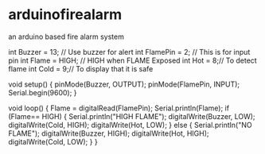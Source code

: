 # arduinofirealarm
an arduino based fire alarm system

int Buzzer = 13; // Use buzzer for alert 
int FlamePin = 2; // This is for input pin
int Flame = HIGH; // HIGH when FLAME Exposed
int Hot = 8;// To detect flame 
int Cold = 9;// To display that it is safe

void setup() {
 pinMode(Buzzer, OUTPUT);
 pinMode(FlamePin, INPUT);
 Serial.begin(9600);
}
 
void loop() {
 Flame = digitalRead(FlamePin);
 Serial.println(Flame);
 if (Flame== HIGH)
 {
 Serial.println("HIGH FLAME");
 digitalWrite(Buzzer, LOW);
 digitalWrite(Cold, HIGH);
 digitalWrite(Hot, LOW);
 }
 else
 {
 Serial.println("NO FLAME");
 digitalWrite(Buzzer, HIGH);
 digitalWrite(Hot, HIGH);
 digitalWrite(Cold, LOW);
 }
}

